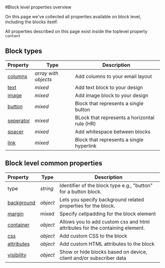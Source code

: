 #Block level properties overview

On this page we've collected all properties available on block level, including 
the blocks itself.

All properties described on this page exist inside the toplevel property `content`

## Block types

| Property | Type | Description                                                                                             |
|:---------|------|---------------------------------------------------------------------------------------------------------|
| [columns](../json/block-columns) | _array with objects_ | Add columns to your email layout    |
| [text](../json/block-text) | _mixed_ | Add text block to your design                          |
| [image](../json/block-image) | _mixed_ | Add image block to your design                       |
| [button](../json/block-button) | _mixed_ | Block that represents a single button              |
| [seperator](../json/block-seperator) | _mixed_ | BLock that represents a horizontal rule (HR) |
| [spacer](../json/block-spacer) | _mixed_ | Add whitespace between blocks                      |
| [link](../json/block-link) | _mixed_ | Block that represents a single hyperlink               |

## Block level common properties 

| Property | Type | Description                                                                                                                                                    |
|:---------|------|----------------------------------------------------------------------------------------------------------------------------------------------------------------|
| type | _string_ | Identifier of the block type e.g., "button" for a button block.                                                                                                |
| [background](../json/block-level-content-and-style-properties#background) | _object_ | Lets you specify background related properties for the block. |
| [margin](../json/block-level-content-and-style-properties#margin) | mixed | Specify cellpadding for the block element                                |
| [container](../json/property-container) | _object_ | Allows you to add custom css and html attributes for the containing element.                    |
| [css](../json/property-css) | _object_ | Add custom CSS to the block                                                                                 |
| [attributes](../json/property-attributes) | _object_ | Add custom HTML attributes to the block                                                       |
| [visibility](../json/property-visibility) | _object_ | Show or hide blocks based on device, client and/or subscriber data                            |
